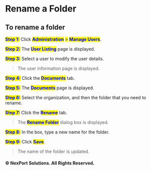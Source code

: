 # Rename a Folder

## **To rename a folder**

<mark style="color:blue;">**Step 1:**</mark> Click <mark style="color:blue;">**Administration**</mark> <mark style="color:blue;"></mark><mark style="color:blue;">></mark> <mark style="color:blue;"></mark><mark style="color:blue;">**Manage Users**</mark>.

<mark style="color:blue;">**Step 2:**</mark> The <mark style="color:blue;">**User Listing**</mark> page is displayed.

<mark style="color:blue;">**Step 3:**</mark> Select a user to modify the user details.

> The user information page is displayed.

<mark style="color:blue;">**Step 4:**</mark> Click the <mark style="color:blue;">**Documents**</mark> tab.

<mark style="color:blue;">**Step 5:**</mark> The <mark style="color:blue;">**Documents**</mark> page is displayed.

<mark style="color:blue;">**Step 6:**</mark> Select the organization, and then the folder that you need to rename.

<mark style="color:blue;">**Step 7:**</mark> Click the <mark style="color:blue;">**Rename**</mark> tab.

> The <mark style="color:blue;">**Rename Folder**</mark> dialog box is displayed.

<mark style="color:blue;">**Step 8:**</mark> In the box, type a new name for the folder.

<mark style="color:blue;">**Step 9:**</mark> Click <mark style="color:blue;">**Save**</mark>.

> The name of the folder is updated.

#### © NexPort Solutions. All Rights Reserved.
